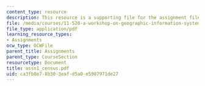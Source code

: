 ```yaml
---
content_type: resource
description: This resource is a supporting file for the assignment file of lab 2.
file: /media/courses/11-520-a-workshop-on-geographic-information-systems-fall-2005/ca3fb0e78b303eafd5a0e5987971de27_assn1_census.pdf
file_type: application/pdf
learning_resource_types:
- Assignments
ocw_type: OCWFile
parent_title: Assignments
parent_type: CourseSection
resourcetype: Document
title: assn1_census.pdf
uid: ca3fb0e7-8b30-3eaf-d5a0-e5987971de27
---
```

